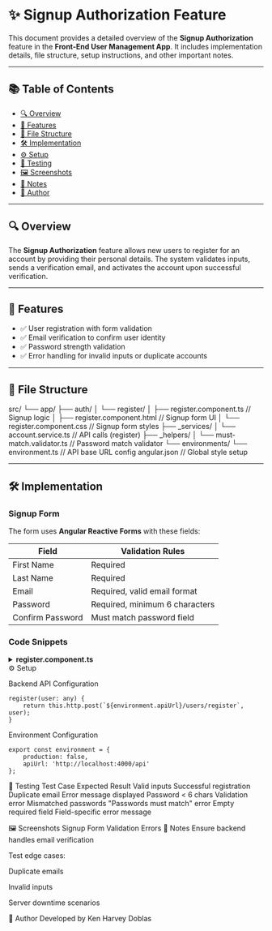 # ✨ Signup Authorization Feature

This document provides a detailed overview of the **Signup Authorization** feature in the **Front-End User Management App**. It includes implementation details, file structure, setup instructions, and other important notes.

---

## 📚 Table of Contents

- [🔍 Overview](#-overview)
- [🌟 Features](#-features)
- [📁 File Structure](#-file-structure)
- [🛠️ Implementation](#-implementation)
- [⚙️ Setup](#️-setup)
- [🧪 Testing](#-testing)
- [🖼️ Screenshots](#️-screenshots)
- [📝 Notes](#-notes)
- [👤 Author](#-author)

---

## 🔍 Overview

The **Signup Authorization** feature allows new users to register for an account by providing their personal details. The system validates inputs, sends a verification email, and activates the account upon successful verification.

---

## 🌟 Features

- ✅ User registration with form validation
- ✅ Email verification to confirm user identity
- ✅ Password strength validation
- ✅ Error handling for invalid inputs or duplicate accounts

---

## 📁 File Structure
src/
└── app/
├── auth/
│ └── register/
│ ├── register.component.ts // Signup logic
│ ├── register.component.html // Signup form UI
│ └── register.component.css // Signup form styles
├── _services/
│ └── account.service.ts // API calls (register)
├── _helpers/
│ └── must-match.validator.ts // Password match validator
└── environments/
└── environment.ts // API base URL config
angular.json // Global style setup




---

## 🛠️ Implementation

### Signup Form

The form uses **Angular Reactive Forms** with these fields:

| Field            | Validation Rules                          |
|------------------|------------------------------------------|
| First Name       | Required                                 |
| Last Name        | Required                                 |
| Email            | Required, valid email format             |
| Password         | Required, minimum 6 characters           |
| Confirm Password | Must match password field                |

### Code Snippets

<details>
<summary><strong>register.component.ts</strong></summary>

```typescript
import { Component, OnInit } from '@angular/core';
import { FormBuilder, FormGroup, Validators } from '@angular/forms';
import { Router } from '@angular/router';
import { AccountService, AlertService } from '@app/_services';
import { MustMatch } from '@app/_helpers';

@Component({ templateUrl: 'register.component.html' })
export class RegisterComponent implements OnInit {
    form: FormGroup;
    loading = false;
    submitted = false;

    constructor(
        private formBuilder: FormBuilder,
        private router: Router,
        private accountService: AccountService,
        private alertService: AlertService
    ) {}

    ngOnInit() {
        this.form = this.formBuilder.group({
            firstName: ['', Validators.required],
            lastName: ['', Validators.required],
            email: ['', [Validators.required, Validators.email]],
            password: ['', [Validators.required, Validators.minLength(6)]],
            confirmPassword: ['', Validators.required]
        }, {
            validator: MustMatch('password', 'confirmPassword')
        });
    }

    // ... rest of the component code ...
}
```
```
</details><details> <summary><strong>register.component.html</strong></summary>
<form [formGroup]="form" (ngSubmit)="onSubmit()">
    <div class="form-group">
        <label>First Name</label>
        <input type="text" formControlName="firstName" 
               class="form-control" [ngClass]="{'is-invalid': submitted && f.firstName.errors}">
        <div *ngIf="submitted && f.firstName.errors" class="invalid-feedback">
            First Name is required
        </div>
    </div>
    
    <!-- Other form fields similarly structured -->
</form>
```
</details>
⚙️ Setup

Backend API Configuration
```
register(user: any) {
    return this.http.post(`${environment.apiUrl}/users/register`, user);
}
```
Environment Configuration
```
export const environment = {
    production: false,
    apiUrl: 'http://localhost:4000/api'
};
```
🧪 Testing
Test Case	Expected Result
Valid inputs	Successful registration
Duplicate email	Error message displayed
Password < 6 chars	Validation error
Mismatched passwords	"Passwords must match" error
Empty required field	Field-specific error message

🖼️ Screenshots
Signup Form	Validation Errors
📝 Notes
Ensure backend handles email verification

Test edge cases:

Duplicate emails

Invalid inputs

Server downtime scenarios

👤 Author
Developed by Ken Harvey Doblas
